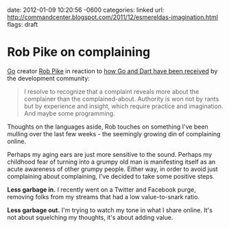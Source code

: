 date: 2012-01-09 10:20:56 -0600
categories: linked
url: http://commandcenter.blogspot.com/2011/12/esmereldas-imagination.html
flags: draft

# Rob Pike on complaining

[Go](http://golang.org/) creator [Rob
Pike](https://twitter.com/#!/rob_pike) in reaction to [how Go and Dart
have been
received](https://developers.facebook.com/docs/reference/dialogs/feed/)
 by the development community:

> I resolve to recognize that a complaint reveals more about the
> complainer than the complained-about. Authority is won not by rants
> but by experience and insight, which require practice and imagination.
> And maybe some programming.

Thoughts on the languages aside, Rob touches on something I've been mulling over the
last few weeks - the seemingly growing din of complaining online.

Perhaps my aging ears are just more sensitive to the sound. Perhaps my
childhood fear of turning into a grumpy old man is manifesting itself as
an acute awareness of other grumpy people. Either way, in order to avoid
just complaining about complaining, I've decided to take some positive steps.


**Less garbage in.** I recently went on a Twitter and Facebook purge,
removing folks from my streams that had a low value-to-snark ratio.

**Less garbage out.** I'm trying to watch my tone in what I share
online. It's not about squelching my thoughts, it's about adding value.

